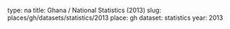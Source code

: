 type: na
title: Ghana / National Statistics (2013)
slug: places/gh/datasets/statistics/2013
place: gh
dataset: statistics
year: 2013
